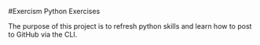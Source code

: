 #Exercism Python Exercises

The purpose of this project is to refresh python skills and learn how to post
to GitHub via the CLI.
